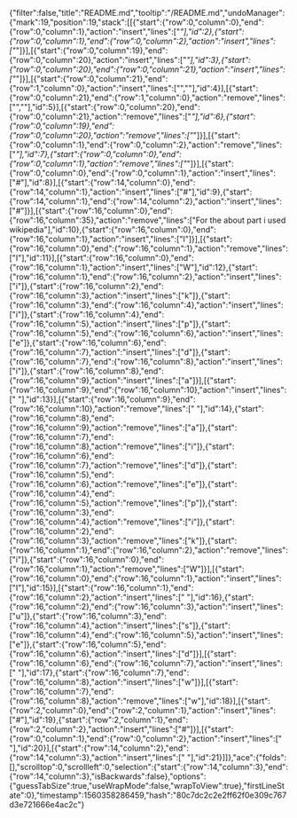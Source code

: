 {"filter":false,"title":"README.md","tooltip":"/README.md","undoManager":{"mark":19,"position":19,"stack":[[{"start":{"row":0,"column":0},"end":{"row":0,"column":1},"action":"insert","lines":["*"],"id":2},{"start":{"row":0,"column":1},"end":{"row":0,"column":2},"action":"insert","lines":["*"]}],[{"start":{"row":0,"column":19},"end":{"row":0,"column":20},"action":"insert","lines":["*"],"id":3},{"start":{"row":0,"column":20},"end":{"row":0,"column":21},"action":"insert","lines":["*"]}],[{"start":{"row":0,"column":21},"end":{"row":1,"column":0},"action":"insert","lines":["",""],"id":4}],[{"start":{"row":0,"column":21},"end":{"row":1,"column":0},"action":"remove","lines":["",""],"id":5}],[{"start":{"row":0,"column":20},"end":{"row":0,"column":21},"action":"remove","lines":["*"],"id":6},{"start":{"row":0,"column":19},"end":{"row":0,"column":20},"action":"remove","lines":["*"]}],[{"start":{"row":0,"column":1},"end":{"row":0,"column":2},"action":"remove","lines":["*"],"id":7},{"start":{"row":0,"column":0},"end":{"row":0,"column":1},"action":"remove","lines":["*"]}],[{"start":{"row":0,"column":0},"end":{"row":0,"column":1},"action":"insert","lines":["#"],"id":8}],[{"start":{"row":14,"column":0},"end":{"row":14,"column":1},"action":"insert","lines":["#"],"id":9},{"start":{"row":14,"column":1},"end":{"row":14,"column":2},"action":"insert","lines":["#"]}],[{"start":{"row":16,"column":0},"end":{"row":16,"column":35},"action":"remove","lines":["For the about part i used wikipedia"],"id":10},{"start":{"row":16,"column":0},"end":{"row":16,"column":1},"action":"insert","lines":["I"]}],[{"start":{"row":16,"column":0},"end":{"row":16,"column":1},"action":"remove","lines":["I"],"id":11}],[{"start":{"row":16,"column":0},"end":{"row":16,"column":1},"action":"insert","lines":["W"],"id":12},{"start":{"row":16,"column":1},"end":{"row":16,"column":2},"action":"insert","lines":["i"]},{"start":{"row":16,"column":2},"end":{"row":16,"column":3},"action":"insert","lines":["k"]},{"start":{"row":16,"column":3},"end":{"row":16,"column":4},"action":"insert","lines":["i"]},{"start":{"row":16,"column":4},"end":{"row":16,"column":5},"action":"insert","lines":["p"]},{"start":{"row":16,"column":5},"end":{"row":16,"column":6},"action":"insert","lines":["e"]},{"start":{"row":16,"column":6},"end":{"row":16,"column":7},"action":"insert","lines":["d"]},{"start":{"row":16,"column":7},"end":{"row":16,"column":8},"action":"insert","lines":["i"]},{"start":{"row":16,"column":8},"end":{"row":16,"column":9},"action":"insert","lines":["a"]}],[{"start":{"row":16,"column":9},"end":{"row":16,"column":10},"action":"insert","lines":[" "],"id":13}],[{"start":{"row":16,"column":9},"end":{"row":16,"column":10},"action":"remove","lines":[" "],"id":14},{"start":{"row":16,"column":8},"end":{"row":16,"column":9},"action":"remove","lines":["a"]},{"start":{"row":16,"column":7},"end":{"row":16,"column":8},"action":"remove","lines":["i"]},{"start":{"row":16,"column":6},"end":{"row":16,"column":7},"action":"remove","lines":["d"]},{"start":{"row":16,"column":5},"end":{"row":16,"column":6},"action":"remove","lines":["e"]},{"start":{"row":16,"column":4},"end":{"row":16,"column":5},"action":"remove","lines":["p"]},{"start":{"row":16,"column":3},"end":{"row":16,"column":4},"action":"remove","lines":["i"]},{"start":{"row":16,"column":2},"end":{"row":16,"column":3},"action":"remove","lines":["k"]},{"start":{"row":16,"column":1},"end":{"row":16,"column":2},"action":"remove","lines":["i"]},{"start":{"row":16,"column":0},"end":{"row":16,"column":1},"action":"remove","lines":["W"]}],[{"start":{"row":16,"column":0},"end":{"row":16,"column":1},"action":"insert","lines":["I"],"id":15}],[{"start":{"row":16,"column":1},"end":{"row":16,"column":2},"action":"insert","lines":[" "],"id":16},{"start":{"row":16,"column":2},"end":{"row":16,"column":3},"action":"insert","lines":["u"]},{"start":{"row":16,"column":3},"end":{"row":16,"column":4},"action":"insert","lines":["s"]},{"start":{"row":16,"column":4},"end":{"row":16,"column":5},"action":"insert","lines":["e"]},{"start":{"row":16,"column":5},"end":{"row":16,"column":6},"action":"insert","lines":["d"]}],[{"start":{"row":16,"column":6},"end":{"row":16,"column":7},"action":"insert","lines":[" "],"id":17},{"start":{"row":16,"column":7},"end":{"row":16,"column":8},"action":"insert","lines":["w"]}],[{"start":{"row":16,"column":7},"end":{"row":16,"column":8},"action":"remove","lines":["w"],"id":18}],[{"start":{"row":2,"column":0},"end":{"row":2,"column":1},"action":"insert","lines":["#"],"id":19},{"start":{"row":2,"column":1},"end":{"row":2,"column":2},"action":"insert","lines":["#"]}],[{"start":{"row":0,"column":1},"end":{"row":0,"column":2},"action":"insert","lines":[" "],"id":20}],[{"start":{"row":14,"column":2},"end":{"row":14,"column":3},"action":"insert","lines":[" "],"id":21}]]},"ace":{"folds":[],"scrolltop":0,"scrollleft":0,"selection":{"start":{"row":14,"column":3},"end":{"row":14,"column":3},"isBackwards":false},"options":{"guessTabSize":true,"useWrapMode":false,"wrapToView":true},"firstLineState":0},"timestamp":1560358286459,"hash":"80c7dc2c2e2ff62f0e309c767d3e721666e4ac2c"}